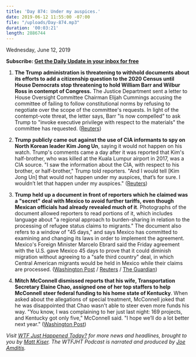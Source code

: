 ```yaml
---
title: 'Day 874: Under my auspices.'
date: 2019-06-12 11:55:00 -07:00
file: "/uploads/Day-874.mp3"
duration: '00:03:21'
length: 2886744
---
```


Wednesday, June 12, 2019

**Subscribe: [Get the Daily Update in your inbox for free](http://whatthefuckjusthappenedtoday.com/subscribe)**

1. **The Trump administration is threatening to withhold documents about its efforts to add a citizenship question to the 2020 Census until House Democrats stop threatening to hold William Barr and Wilbur Ross in contempt of Congress.** The Justice Department sent a letter to House Oversight Committee Chairman Elijah Cummings accusing the committee of failing to follow constitutional norms by refusing to negotiate over the scope of the committee's requests. In light of the contempt-vote threat, the letter says, Barr "is now compelled" to ask Trump to "invoke executive privilege with respect to the materials" the committee has requested. ([Reuters](https://whatthefuckjusthappenedtoday.com/v))

2. **Trump publicly came out against the use of CIA informants to spy on North Korean leader Kim Jong Un**, saying it would not happen on his watch. Trump's comments came a day after it was reported that Kim's half-brother, who was killed at the Kuala Lumpur airport in 2017, was a CIA source. "I saw the information about the CIA, with respect to his brother, or half-brother," Trump told reporters. "And I would tell \[Kim Jong Un\] that would not happen under my auspices, that’s for sure. I wouldn’t let that happen under my auspices." ([Reuters](https://www.reuters.com/article/us-usa-northkorea-idUSKCN1TC256))

3. **Trump held up a document in front of reporters which he claimed was a "secret" deal with Mexico to avoid further tariffs, even though Mexican officials had already revealed much of it**. Photographs of the document allowed reporters to read portions of it, which includes language about "a regional approach to burden-sharing in relation to the processing of refugee status claims to migrants." The document also refers to a window of "45 days," and says Mexico has committed to examining and changing its laws in order to implement the agreement. Mexico's Foreign Minister Marcelo Ebrard said the Friday agreement with the U.S. gave Mexico 45 days to prove that it could diminish migration without agreeing to a "safe third country" deal, in which Central American migrants would be held in Mexico while their claims are processed. ([Washington Post](https://www.washingtonpost.com/politics/2019/06/11/post-photographer-snapped-an-image-trumps-alleged-secret-mexico-deal-heres-what-it-says/?utm_term=.94a50727b2bd) / [Reuters](https://www.reuters.com/article/us-usa-trade-mexico-border-idUSKCN1TC1IP) / [The Guardian](https://www.theguardian.com/us-news/2019/jun/11/trump-shows-off-secret-mexico-document-but-photos-reveal-contents))

4. **Mitch McConnell dismissed reports that his wife, Transportation Secretary Elaine Chao, assigned one of her top staffers to help McConnell steer federal funding to his home state of Kentucky**. When asked about the allegations of special treatment, McConnell joked that he was disappointed that Chao wasn't able to steer even more funds his way. "You know, I was complaining to her just last night: 169 projects, and Kentucky got only five," McConnell said. "I hope we’ll do a lot better next year." ([Washington Post](https://www.washingtonpost.com/politics/mcconnell-dismisses-report-that-his-wife-transportation-secretary-elaine-chao-steered-funds-to-kentucky/2019/06/11/79bba63e-8c78-11e9-adf3-f70f78c156e8_story.html?utm_term=.fbfd671e4ce8))

*Visit [WTF Just Happened Today?](https://whatthefuckjusthappenedtoday.com) for more news and headlines, brought to you by [Matt Kiser](twitter.com/matt_kiser). The WTFJHT Podcast is narrated and produced by [Joe Amditis](twitter.com/jsamditis).*